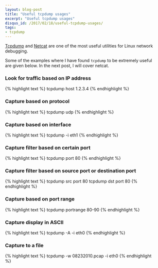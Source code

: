 ```yaml
---
layout: blog-post
title: "Useful tcpdump usages"
excerpt: "Useful tcpdump usages"
disqus_id: /2017/02/18/useful-tcpdump-usages/
tags:
- tcpdump
---
```


[Tcpdump](http://www.tcpdump.org/tcpdump_man.html) and [Netcat](http://nc110.sourceforge.net/) are one of the most useful utilities for Linux network debugging.

Some of the examples where I have found `tcpdump`  to be extremely useful are given below. In the next post, I will cover netcat.

### Look for traffic based on IP address

{% highlight text %}
tcpdump host 1.2.3.4
{% endhighlight %}

### Capture based on protocol

{% highlight text %}
tcpdump udp
{% endhighlight %}


### Capture based on interface

{% highlight text %}
tcpdump -i eth1
{% endhighlight %}

### Capture filter based on certain port

{% highlight text %}
tcpdump port 80
{% endhighlight %}

### Capture filter based on source port or destination port

{% highlight text %}
tcpdump src port 80
tcpdump dst port 80
{% endhighlight %}

### Capture based on port range

{% highlight text %}
tcpdump portrange 80-90
{% endhighlight %}

### Capture display in ASCII

{% highlight text %}
tcpdump -A -i eth0
{% endhighlight %}


### Capture to a file

{% highlight text %}
tcpdump -w 08232010.pcap -i eth0
{% endhighlight %}
